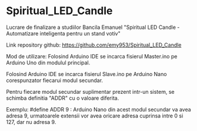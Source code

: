 # Spiritual_LED_Candle
Lucrare de finalizare a studiilor Bancila Emanuel "Spiritual LED Candle - Automatizare inteligenta pentru un stand votiv"

Link repository github: https://github.com/emy953/Spiritual_LED_Candle

Mod de utilizare:
Folosind Arduino IDE se incarca fisierul Master.ino pe Arduino Uno din modulul principal.

Folosind Arduino IDE se incarca fisierul Slave.ino pe Arduino Nano corespunzator fiecarui modul secundar.

Pentru fiecare modul secundar suplimentar prezent intr-un sistem, se schimba definitia "ADDR" cu o valoare diferita.

Exemplu: #define ADDR 9 : Arduino Nano din acest modul secundar va avea adresa 9, urmatoarele extensii vor avea oricare adresa cuprinsa intre 0 si 127, dar nu adresa 9.
